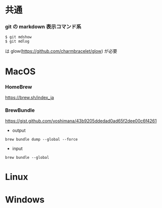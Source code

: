 # 共通

### git の markdown 表示コマンド系

```
$ git mdshow
$ git mdlog
```

は glow(https://github.com/charmbracelet/glow) が必要

# MacOS

### HomeBrew

https://brew.sh/index_ja

### BrewBundle

https://gist.github.com/yoshimana/43b9205ddedad0ad65f2dee00c6f4261

- output

```
brew bundle dump --global --force
```

- input

```
brew bundle --global
```

# Linux

# Windows
